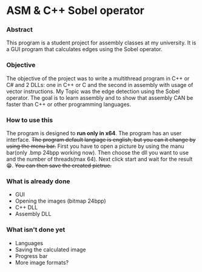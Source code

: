 # ASM & C++ Sobel operator
<h3> Abstract </h3>
This program is a student project for assembly classes at my university. It is a GUI program that calculates edges using the Sobel operator.

<h3> Objective </h3>
The objective of the project was to write a multithread program in C++ or C# and 2 DLLs: one in C++ or C and the second in assembly with usage of vector instructions. My Topic was the edge detection using the Sobel operator.
The goal is to learn assembly and to show that assembly CAN be faster than C++ or other programming languages.

<h3> How to use this </h3>
The program is designed to <b>run only in x64</b>. The program has an user interface. <s>The program default langiage is english, but you can it change by using the menu bar.</s> First you have to open a picture by using the manu bar(only .bmp 24bpp working now). Then choose the dll you want to use and the number of threads(max 64). Next click start and wait for the result 😁. <s>You can then save the created pictrue.</s> 

<h3>What is already done</h3>

* GUI
* Opening the images (bitmap 24bpp)
* C++ DLL
* Assembly DLL

<h3>What isn't done yet</h3>

* Languages
* Saving the calculated image
* Progress bar
* More image formats?
